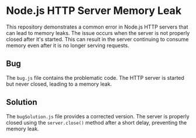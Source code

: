 # Node.js HTTP Server Memory Leak

This repository demonstrates a common error in Node.js HTTP servers that can lead to memory leaks. The issue occurs when the server is not properly closed after it's started.  This can result in the server continuing to consume memory even after it is no longer serving requests.

## Bug

The `bug.js` file contains the problematic code. The HTTP server is started but never closed, leading to a memory leak.

## Solution

The `bugSolution.js` file provides a corrected version.  The server is properly closed using the `server.close()` method after a short delay, preventing the memory leak.